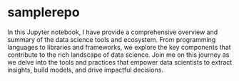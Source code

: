 # samplerepo

In this Jupyter notebook, I have provide a comprehensive overview and summary of the data science tools and ecosystem. From programming languages to libraries and frameworks, we explore the key components that contribute to the rich landscape of data science. Join me on this journey as we delve into the tools and practices that empower data scientists to extract insights, build models, and drive impactful decisions.
